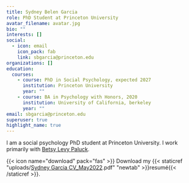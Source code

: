 ```yaml
---
title: Sydney Belen Garcia
role: PhD Student at Princeton University
avatar_filename: avatar.jpg
bio: ""
interests: []
social:
  - icon: email
    icon_pack: fab
    link: sbgarcia@princeton.edu
organizations: []
education:
  courses:
    - course: PhD in Social Psychology, expected 2027
      institution: Princeton University
      year: ""
    - course: BA in Psychology with Honors, 2020
      institution: University of California, berkeley
      year: ""
email: sbgarcia@princeton.edu
superuser: true
highlight_name: true
---
```

I am a social psychology PhD student at Princeton University. I work primarily with [Betsy Levy Paluck](http://www.betsylevypaluck.com/lab).

{{< icon name="download" pack="fas" >}} Download my {{< staticref "uploads/[Sydney Garcia CV_May2022](https://github.com/sydneybgarcia/starter-hugo-academic-1/blob/main/static/uploads/Sydney%20Garcia%20CV_May2022.pdf "Sydney Garcia CV_May2022.pdf").pdf" "newtab" >}}resumé{{< /staticref >}}.